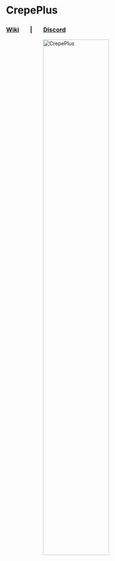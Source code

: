 # CrepePlus
### [Wiki](https://github.com/Midrooms/CrepePlus/wiki)ㅤㅤ|ㅤㅤ[Discord](https://discord.gg/jv4DBYFFbd)   
<img 
    style="display: block; 
           margin-left: auto;
           margin-right: auto;
           width: 60%;"
           src="https://user-images.githubusercontent.com/108638658/196731274-f17e0d24-61a3-458f-aefb-b7ebb372aa3e.png"
    alt="CrepePlus">
</img>
